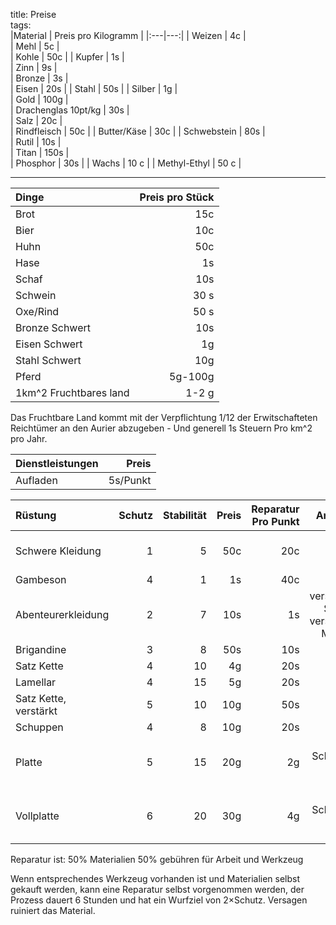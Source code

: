 title: Preise  
tags:   
|Material | Preis pro Kilogramm |
|:---|---:|
| Weizen | 4c |  
| Mehl | 5c |  
| Kohle | 50c |
| Kupfer | 1s |  
| Zinn | 9s |  
| Bronze | 3s |  
| Eisen  | 20s |
| Stahl  | 50s |
| Silber | 1g  |  
| Gold | 100g |  
| Drachenglas 10pt/kg | 30s |  
| Salz | 20c |  
| Rindfleisch | 50c |
| Butter/Käse | 30c |
| Schwebstein | 80s |  
| Rutil | 10s |  
| Titan | 150s |  
| Phosphor | 30s |
| Wachs | 10 c |
| Methyl-Ethyl | 50 c |

---
  

|Dinge| Preis pro Stück |
| :---|---:|
| Brot| 15c|
| Bier| 10c|
| Huhn| 50c|
| Hase| 1s|
| Schaf| 10s|
| Schwein| 30 s|
| Oxe/Rind| 50 s|
| Bronze Schwert| 10s |  
| Eisen Schwert| 1g |
| Stahl Schwert| 10g |
| Pferd | 5g-100g |  
| 1km^2 Fruchtbares land | 1-2 g |  


Das Fruchtbare Land kommt mit der Verpflichtung 1/12 der Erwitschafteten Reichtümer an den Aurier abzugeben - Und generell 1s Steuern Pro km^2 pro Jahr.   

|Dienstleistungen | Preis |  
| :--- | ---: |  
| Aufladen | 5s/Punkt |  

  
  

|Rüstung| Schutz | Stabilität | Preis | Reparatur Pro Punkt | Anmerkung |  
| :---|---:|---:|---:|---:|---:|   
| Schwere Kleidung | 1| 5 | 50c | 20c | Nicht auf Schutz ausgelegt |   
| Gambeson | 4 | 1 | 1s | 40c | |  
| Abenteurerkleidung | 2 | 7 | 10s | 1s | verschiedene Schichten, verschiedene Materialien |  
| Brigandine | 3 | 8 | 50s | 10s | |
| Satz Kette | 4 | 10 | 4g | 20s | |  
| Lamellar | 4 | 15 | 5g | 20s | |
| Satz Kette, verstärkt | 5 | 10 | 10g | 50s | |  
| Schuppen | 4 | 8 | 10g | 20s | |
| Platte | 5 | 15 | 20g | 2g | Nimmt Schaden von stumpfen Waffen |  
| Vollplatte | 6 | 20 | 30g | 4g | Nimmt Schaden von stumpfen Waffen |  


Reparatur ist: 
50% Materialien
50% gebühren für Arbeit und Werkzeug   

Wenn entsprechendes Werkzeug vorhanden ist und Materialien selbst gekauft werden, kann eine Reparatur selbst vorgenommen werden,
der Prozess dauert 6 Stunden und hat ein Wurfziel von 2&times;Schutz. Versagen ruiniert das Material.

